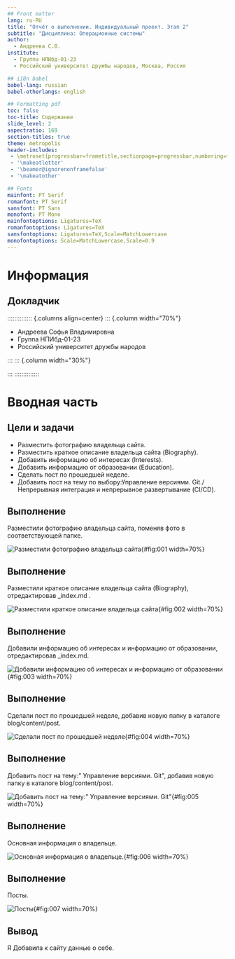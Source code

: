 ```yaml
---
## Front matter
lang: ru-RU
title: "Отчёт о выполнении. Индивидуальный проект. Этап 2"
subtitle: "Дисциплина: Операционные системы"
author:
  - Андреева С.В.
institute:
  - Группа НПИбд-01-23
  - Российский университет дружбы народов, Москва, Россия

## i18n babel
babel-lang: russian
babel-otherlangs: english

## Formatting pdf
toc: false
toc-title: Содержание
slide_level: 2
aspectratio: 169
section-titles: true
theme: metropolis
header-includes:
 - \metroset{progressbar=frametitle,sectionpage=progressbar,numbering=fraction}
 - '\makeatletter'
 - '\beamer@ignorenonframefalse'
 - '\makeatother'

## Fonts
mainfont: PT Serif
romanfont: PT Serif
sansfont: PT Sans
monofont: PT Mono
mainfontoptions: Ligatures=TeX
romanfontoptions: Ligatures=TeX
sansfontoptions: Ligatures=TeX,Scale=MatchLowercase
monofontoptions: Scale=MatchLowercase,Scale=0.9
---
```


# Информация

## Докладчик

:::::::::::::: {.columns align=center}
::: {.column width="70%"}

  * Андреева Софья Владимировна
  * Группа НПИбд-01-23
  * Российский университет дружбы народов

:::
::: {.column width="30%"}


:::
::::::::::::::

# Вводная часть

## Цели и задачи

- Разместить фотографию владельца сайта.
- Разместить краткое описание владельца сайта (Biography).
- Добавить информацию об интересах (Interests).
- Добавить информацию от образовании (Education).
- Сделать пост по прошедшей неделе.
- Добавить пост на тему по выбору:Управление версиями. Git./Непрерывная интеграция и непрерывное развертывание (CI/CD).

## Выполнение 

Разместили фотографию владельца сайта, поменяв фото в соответствующей папке.

![Разместили фотографию владельца сайта](image/1.jpg){#fig:001 width=70%}

## Выполнение 

Разместили краткое описание владельца сайта (Biography), отредактировав _index.md .

![Разместили краткое описание владельца сайта](image/2.jpg){#fig:002 width=70%}

## Выполнение 

Добавили информацию об интересах и информацию от образовании, отредактировав _index.md.

![Добавили информацию об интересах и информацию от образовании](image/3.jpg){#fig:003 width=70%}

## Выполнение 

Сделали пост по прошедшей неделе, добавив новую папку в каталоге blog/content/post.

![Сделали пост по прошедшей неделе](image/4.jpg){#fig:004 width=70%}

## Выполнение 

Добавить пост на тему:" Управление версиями. Git",  добавив новую папку в каталоге blog/content/post.

![Добавить пост на тему:" Управление версиями. Git"](image/5.jpg){#fig:005 width=70%}

## Выполнение 

Основная информация о владельцe.

![Основная информация о владельце.](image/6.jpg){#fig:006 width=70%}

## Выполнение 

Посты.

![Посты](image/7.jpg){#fig:007 width=70%}

## Вывод

Я Добавила к сайту данные о себе. 
